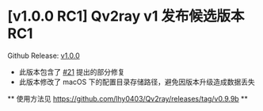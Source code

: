 # [v1.0.0 RC1] Qv2ray v1 发布候选版本 RC1

Github Release: [v1.0.0](https://github.com/lhy0403/Qv2ray/releases/tag/v1.0.0)

- 此版本包含了 [#21](https://github.com/lhy0403/Qv2ray/issues/21) 提出的部分修复
- 此版本修改了 macOS 下的配置目录存储路径，避免因版本升级造成数据丢失

** 使用方法见 https://github.com/lhy0403/Qv2ray/releases/tag/v0.9.9b **

